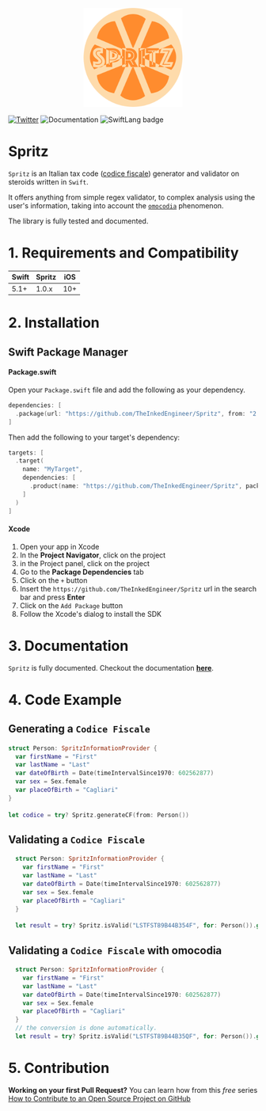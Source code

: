 <p align="center">
<img src="logo.png" alt="Spritz logo" width="200">
</p>

[![Twitter](https://img.shields.io/twitter/url/https/theinkedgineer.svg?label=TheInkedgineer&style=social)](https://twitter.com/inkedengineer)
![Documentation](https://theinkedengineer.github.io/Spritz/docs/1.0.x/badge.svg)
![SwiftLang badge](https://img.shields.io/badge/language-Swift%205.1-orange.svg)

# Spritz

`Spritz` is an Italian tax code ([codice fiscale](https://en.wikipedia.org/wiki/Italian_fiscal_code)) generator and validator on steroids written in `Swift`.

It offers anything from simple regex validator, to complex analysis using the user's information, taking into account the [`omocodia`](https://it.wikipedia.org/wiki/Omocodia) phenomenon.

The library is fully tested and documented.


# 1. Requirements and Compatibility

| Swift               | Spritz     |  iOS     |
|-----------------|----------------|---------|
|       5.1+          | 1.0.x               |  10+     |

# 2. Installation

## Swift Package Manager

#### Package.swift

Open your `Package.swift` file and add the following as your dependency. 

```swift
dependencies: [
  .package(url: "https://github.com/TheInkedEngineer/Spritz", from: "2.0.0")
]
```

Then add the following to your target's dependency:

```swift
targets: [
  .target(
    name: "MyTarget", 
    dependencies: [
      .product(name: "https://github.com/TheInkedEngineer/Spritz", package: "Spritz")
    ]
  )
]
```

#### Xcode

1. Open your app in Xcode
1. In the **Project Navigator**, click on the project
1. in the Project panel, click on the project
1. Go to the **Package Dependencies** tab
1. Click on the `+` button
1. Insert the `https://github.com/TheInkedEngineer/Spritz` url in the search bar and press **Enter**
1. Click on the `Add Package` button
1. Follow the Xcode's dialog to install the SDK

# 3. Documentation

`Spritz` is fully documented. Checkout the documentation [**here**](https://theinkedengineer.github.io/Spritz/docs/1.0.x/index.html).

# 4. Code Example

## Generating a `Codice Fiscale`

```swift
struct Person: SpritzInformationProvider {
  var firstName = "First"
  var lastName = "Last"
  var dateOfBirth = Date(timeIntervalSince1970: 602562877)
  var sex = Sex.female
  var placeOfBirth = "Cagliari"
}

let codice = try? Spritz.generateCF(from: Person())
```

## Validating a `Codice Fiscale`

```swift
  struct Person: SpritzInformationProvider {
    var firstName = "First"
    var lastName = "Last"
    var dateOfBirth = Date(timeIntervalSince1970: 602562877)
    var sex = Sex.female
    var placeOfBirth = "Cagliari"
  }
    
  let result = try? Spritz.isValid("LSTFST89B44B354F", for: Person()).get()
```

## Validating a `Codice Fiscale` with omocodia

```swift
  struct Person: SpritzInformationProvider {
    var firstName = "First"
    var lastName = "Last"
    var dateOfBirth = Date(timeIntervalSince1970: 602562877)
    var sex = Sex.female
    var placeOfBirth = "Cagliari"
  }
  // the conversion is done automatically.
  let result = try? Spritz.isValid("LSTFST89B44B35QF", for: Person()).get()
```

# 5. Contribution

**Working on your first Pull Request?** You can learn how from this *free* series [How to Contribute to an Open Source Project on GitHub](https://egghead.io/series/how-to-contribute-to-an-open-source-project-on-github)
